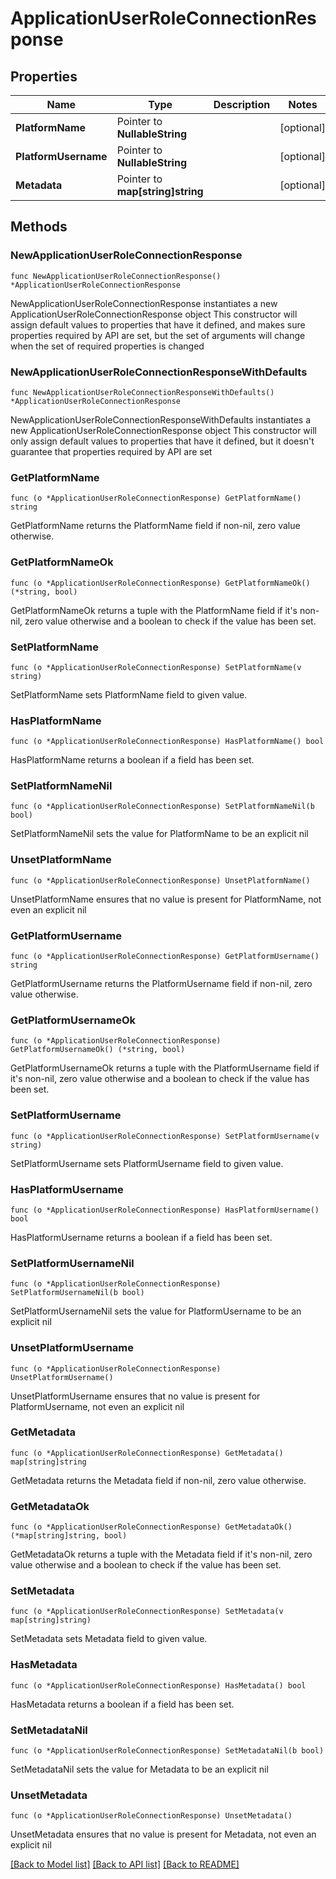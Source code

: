 # ApplicationUserRoleConnectionResponse

## Properties

Name | Type | Description | Notes
------------ | ------------- | ------------- | -------------
**PlatformName** | Pointer to **NullableString** |  | [optional] 
**PlatformUsername** | Pointer to **NullableString** |  | [optional] 
**Metadata** | Pointer to **map[string]string** |  | [optional] 

## Methods

### NewApplicationUserRoleConnectionResponse

`func NewApplicationUserRoleConnectionResponse() *ApplicationUserRoleConnectionResponse`

NewApplicationUserRoleConnectionResponse instantiates a new ApplicationUserRoleConnectionResponse object
This constructor will assign default values to properties that have it defined,
and makes sure properties required by API are set, but the set of arguments
will change when the set of required properties is changed

### NewApplicationUserRoleConnectionResponseWithDefaults

`func NewApplicationUserRoleConnectionResponseWithDefaults() *ApplicationUserRoleConnectionResponse`

NewApplicationUserRoleConnectionResponseWithDefaults instantiates a new ApplicationUserRoleConnectionResponse object
This constructor will only assign default values to properties that have it defined,
but it doesn't guarantee that properties required by API are set

### GetPlatformName

`func (o *ApplicationUserRoleConnectionResponse) GetPlatformName() string`

GetPlatformName returns the PlatformName field if non-nil, zero value otherwise.

### GetPlatformNameOk

`func (o *ApplicationUserRoleConnectionResponse) GetPlatformNameOk() (*string, bool)`

GetPlatformNameOk returns a tuple with the PlatformName field if it's non-nil, zero value otherwise
and a boolean to check if the value has been set.

### SetPlatformName

`func (o *ApplicationUserRoleConnectionResponse) SetPlatformName(v string)`

SetPlatformName sets PlatformName field to given value.

### HasPlatformName

`func (o *ApplicationUserRoleConnectionResponse) HasPlatformName() bool`

HasPlatformName returns a boolean if a field has been set.

### SetPlatformNameNil

`func (o *ApplicationUserRoleConnectionResponse) SetPlatformNameNil(b bool)`

 SetPlatformNameNil sets the value for PlatformName to be an explicit nil

### UnsetPlatformName
`func (o *ApplicationUserRoleConnectionResponse) UnsetPlatformName()`

UnsetPlatformName ensures that no value is present for PlatformName, not even an explicit nil
### GetPlatformUsername

`func (o *ApplicationUserRoleConnectionResponse) GetPlatformUsername() string`

GetPlatformUsername returns the PlatformUsername field if non-nil, zero value otherwise.

### GetPlatformUsernameOk

`func (o *ApplicationUserRoleConnectionResponse) GetPlatformUsernameOk() (*string, bool)`

GetPlatformUsernameOk returns a tuple with the PlatformUsername field if it's non-nil, zero value otherwise
and a boolean to check if the value has been set.

### SetPlatformUsername

`func (o *ApplicationUserRoleConnectionResponse) SetPlatformUsername(v string)`

SetPlatformUsername sets PlatformUsername field to given value.

### HasPlatformUsername

`func (o *ApplicationUserRoleConnectionResponse) HasPlatformUsername() bool`

HasPlatformUsername returns a boolean if a field has been set.

### SetPlatformUsernameNil

`func (o *ApplicationUserRoleConnectionResponse) SetPlatformUsernameNil(b bool)`

 SetPlatformUsernameNil sets the value for PlatformUsername to be an explicit nil

### UnsetPlatformUsername
`func (o *ApplicationUserRoleConnectionResponse) UnsetPlatformUsername()`

UnsetPlatformUsername ensures that no value is present for PlatformUsername, not even an explicit nil
### GetMetadata

`func (o *ApplicationUserRoleConnectionResponse) GetMetadata() map[string]string`

GetMetadata returns the Metadata field if non-nil, zero value otherwise.

### GetMetadataOk

`func (o *ApplicationUserRoleConnectionResponse) GetMetadataOk() (*map[string]string, bool)`

GetMetadataOk returns a tuple with the Metadata field if it's non-nil, zero value otherwise
and a boolean to check if the value has been set.

### SetMetadata

`func (o *ApplicationUserRoleConnectionResponse) SetMetadata(v map[string]string)`

SetMetadata sets Metadata field to given value.

### HasMetadata

`func (o *ApplicationUserRoleConnectionResponse) HasMetadata() bool`

HasMetadata returns a boolean if a field has been set.

### SetMetadataNil

`func (o *ApplicationUserRoleConnectionResponse) SetMetadataNil(b bool)`

 SetMetadataNil sets the value for Metadata to be an explicit nil

### UnsetMetadata
`func (o *ApplicationUserRoleConnectionResponse) UnsetMetadata()`

UnsetMetadata ensures that no value is present for Metadata, not even an explicit nil

[[Back to Model list]](../README.md#documentation-for-models) [[Back to API list]](../README.md#documentation-for-api-endpoints) [[Back to README]](../README.md)


